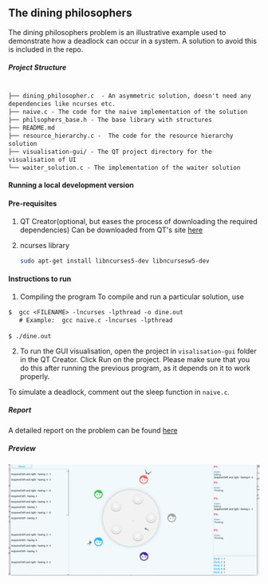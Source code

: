 ## The dining philosophers

The dining philosophers problem is an illustrative example used to demonstrate how a deadlock can occur in a system.
A solution to avoid this is included in the repo.


##### Project Structure

```

├── dining_philosopher.c  - An asymmetric solution, doesn't need any dependencies like ncurses etc.
├── naive.c - The code for the naive implementation of the solution
├── philsophers_base.h - The base library with structures
├── README.md
├── resource_hierarchy.c -  The code for the resource hierarchy solution
├── visualisation-gui/ - The QT project directory for the visualisation of UI
└── waiter_solution.c - The implementation of the waiter solution

```

#### Running a local development version

#### Pre-requisites

1. QT Creator(optional, but eases the process of downloading the required dependencies)
   Can be downloaded from QT's site  [here](https://www.qt.io/download)

2. ncurses library
   ```bash
   sudo apt-get install libncurses5-dev libncursesw5-dev
   ```

#### Instructions to run

1. Compiling the program
   To compile and run a particular solution, use
```
$  gcc <FILENAME> -lncurses -lpthread -o dine.out
   # Example:  gcc naive.c -lncurses -lpthread

$ ./dine.out
```

2. To run the GUI visualisation, open the project in `visalisation-gui` folder in the QT Creator.
   Click Run on the project.
   Please make sure that you do this after running the previous program, as it depends on it to work properly.

To simulate a deadlock, comment out the sleep function in `naive.c`.

##### Report

A detailed report on the problem can be found [here](.assets/report.pdf)

##### Preview
![](.assets/visualisation.png)